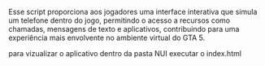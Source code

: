 Esse script proporciona aos jogadores uma interface interativa que simula um telefone dentro do jogo, permitindo o acesso a recursos como chamadas, mensagens de texto e aplicativos, contribuindo para uma experiência mais envolvente no ambiente virtual do GTA 5.


para vizualizar o aplicativo dentro da pasta NUI executar o index.html
